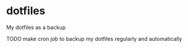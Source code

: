 # dotfiles
My dotfiles as a backup

TODO make cron job to backup my dotfiles regularly and automatically
